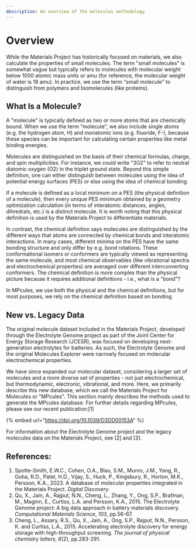 ```yaml
---
description: An overview of the molecules methodology
---
```


# Overview

While the Materials Project has historically focused on materials, we also calculate the properties of small molecules. The term "small molecules"  is somewhat vague but typically refers to molecules with molecular weight below 1000 atomic mass units or amu (for reference, the molecular weight of water is 18 amu). In practice, we use the term "small molecule" to distinguish from polymers and biomolecules (like proteins).

## What Is a Molecule?

A "molecule" is typically defined as two or more atoms that are chemically bound. When we use the term "molecule", we also include single atoms (e.g. the hydrogen atom, H) and monatomic ions (e.g. fluoride, F-), because these species can be important for calculating certain properties like metal binding energies.

Molecules are distinguished on the basis of their chemical formulas, charge, and spin multiplicities. For instance, we could write "3O2" to refer to neutral diatomic oxygen (O2) in the triplet ground state. Beyond this simple definition, one can either distinguish between molecules using the idea of potential energy surfaces (PES) or else using the idea of chemical bonding.&#x20;

If a molecule is defined as a local minimum on a PES (the physical definition of a molecule), then every unique PES minimum obtained by a geometry optimization calculation (in terms of interatomic distances, angles, dihredrals, etc.) is a distinct molecule. It is worth noting that this physical definition is used by the Materials Project to differentiate materials.

In contrast, the chemical definition says molecules are distinguished by the different ways that atoms are connected by chemical bonds and interatomic interactions. In many cases, different minima on the PES have the same bonding structure and only differ by e.g. bond rotations. These conformational isomers or conformers are typically viewed as representing the same molecule, and most chemical observables (like vibrational spectra and electrochemical properties) are averaged over different interconverting conformers. The chemical definition is more complex than the physical picture because it requires additional definitions - i.e., what is a "bond"?

In MPcules, we use both the physical and the chemical definitions, but for most purposes, we rely on the chemical definition based on bonding.

## New vs. Legacy Data

The original molecule dataset included in the Materials Project, developed through the Electrolyte Genome project as part of the Joint Center for Energy Storage Research (JCESR), was focused on developing next-generation electrolytes for batteries. As such, the Electrolyte Genome and the original Molecules Explorer were narrowly focused on molecular electrochemical properties.

We have since expanded our molecular dataset, considering a larger set of molecules and a more diverse set of properties - not just electrochemical, but thermodynamic, electronic, vibrational, and more. Here, we primarily describe this new database, which we call the Materials Project for Molecules or "MPcules". This section mainly describes the methods used to generate the MPcules database. For further details regarding MPcules, please see our recent publication:\[1]

{% embed url="https://doi.org/10.1039/D3DD00153A" %}

For information about the Electrolyte Genome project and the legacy molecules data on the Materials Project, see \[2] and \[3].

## References:

1. Spotte-Smith, E.W.C., Cohen, O.A., Blau, S.M., Munro, J.M., Yang, R., Guha, R.D., Patel, H.D., Vijay, S., Huck, P., Kingsbury, R., Horton, M.K., Persson, K.A., 2023. A database of molecular properties integrated in the Materials Project. _Digital Discovery_.
2. Qu, X., Jain, A., Rajput, N.N., Cheng, L., Zhang, Y., Ong, S.P., Brafman, M., Maginn, E., Curtiss, L.A. and Persson, K.A., 2015. The Electrolyte Genome project: A big data approach in battery materials discovery. _Computational Materials Science_, _103_, pp.56-67.
3. Cheng, L., Assary, R.S., Qu, X., Jain, A., Ong, S.P., Rajput, N.N., Persson, K. and Curtiss, L.A., 2015. Accelerating electrolyte discovery for energy storage with high-throughput screening. _The journal of physical chemistry letters_, _6_(2), pp.283-291.
